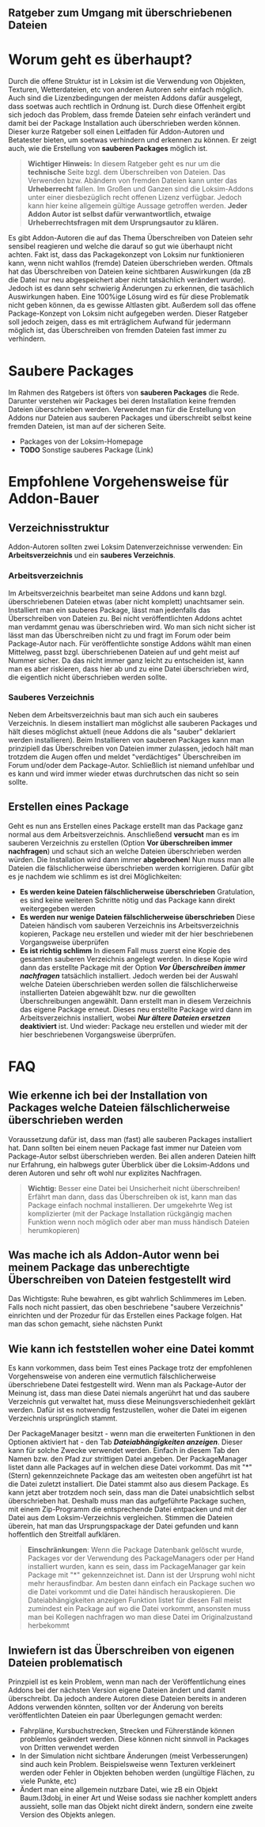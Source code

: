 Ratgeber zum Umgang mit überschriebenen Dateien
-------------
# Worum geht es überhaupt?
Durch die offene Struktur ist in Loksim ist die Verwendung von Objekten, Texturen, Wetterdateien, etc von anderen Autoren sehr einfach möglich. Auch sind die Lizenzbedingungen der meisten Addons dafür ausgelegt, dass soetwas auch rechtlich in Ordnung ist. Durch diese Offenheit ergibt sich jedoch das Problem, dass fremde Dateien sehr einfach verändert und damit bei der Package Installation auch überschrieben werden können. Dieser kurze Ratgeber soll einen Leitfaden für Addon-Autoren und Betatester bieten, um soetwas verhindern und erkennen zu können. Er zeigt auch, wie die Erstellung von **sauberen Packages** möglich ist.
> **Wichtiger Hinweis:**
> In diesem Ratgeber geht es nur um die **technische** Seite bzgl. dem Überschreiben von Dateien. Das Verwenden bzw. Abändern von fremden Dateien kann unter das **Urheberrecht** fallen. Im Großen und Ganzen sind die Loksim-Addons unter einer diesbezüglich recht offenen Lizenz verfügbar. Jedoch kann hier keine allgemein gültige Aussage getroffen werden.
> **Jeder Addon Autor ist selbst dafür verwantwortlich, etwaige Urheberrechtsfragen mit dem Ursprungsautor zu klären.**

Es gibt Addon-Autoren die auf das Thema Überschreiben von Dateien sehr sensibel reagieren und welche die darauf so gut wie überhaupt nicht achten. Fakt ist, dass das Packagekonzept von Loksim nur funktionieren kann, wenn nicht wahllos (fremde) Dateien überschrieben werden. Oftmals hat das Überschreiben von Dateien keine sichtbaren Auswirkungen (da zB die Datei nur neu abgespeichert aber nicht tatsächlich verändert wurde). Jedoch ist es dann sehr schwierig Änderungen zu erkennen, die tasächlich Auswirkungen haben. Eine 100%ige Lösung wird es für diese Problematik nicht geben können, da es gewisse Altlasten gibt. Außerdem soll das offene Package-Konzept von Loksim nicht aufgegeben werden. Dieser Ratgeber soll jedoch zeigen, dass es mit erträglichem Aufwand für jedermann möglich ist, das Überschreiben von fremden Dateien fast immer zu verhindern.

# Saubere Packages
Im Rahmen des Ratgebers ist öfters von **sauberen Packages** die Rede. Darunter verstehen wir Packages bei deren Installation keine fremden Dateien überschrieben werden. Verwendet man für die Erstellung von Addons nur Dateien aus sauberen Packages und überschreibt selbst keine fremden Dateien, ist man auf der sicheren Seite.

- Packages von der Loksim-Homepage
- **TODO** Sonstige sauberes Package (Link)

# Empfohlene Vorgehensweise für Addon-Bauer
## Verzeichnisstruktur
Addon-Autoren sollten zwei Loksim Datenverzeichnisse verwenden: Ein **Arbeitsverzeichnis** und ein **sauberes Verzeichnis**. 
### Arbeitsverzeichnis
Im Arbeitsverzeichnis bearbeitet man seine Addons und kann bzgl. überschriebenen Dateien etwas (aber nicht komplett) unachtsamer sein. Installiert man ein sauberes Package, lässt man jedenfalls das Überschreiben von Dateien zu. Bei nicht veröffentlichten Addons achtet man verdammt genau was überschrieben wird. Wo man sich nicht sicher ist lässt man das Überschreiben nicht zu und fragt im Forum oder beim Package-Autor nach. Für veröffentlichte sonstige Addons wählt man einen Mittelweg, passt bzgl. überschriebenen Dateien auf und geht meist auf Nummer sicher. Da das nicht immer ganz leicht zu entscheiden ist, kann man es aber riskieren, dass hier ab und zu eine Datei überschrieben wird, die eigentlich nicht überschrieben werden sollte.

### Sauberes Verzeichnis
Neben dem Arbeitsverzeichnis baut man sich auch ein sauberes Verzeichnis. In diesem installiert man möglichst alle sauberen Packages und hält dieses möglichst aktuell (neue Addons die als "sauber" deklariert werden installieren). Beim Installieren von sauberen Packages kann man prinzipiell das Überschreiben von Dateien immer zulassen, jedoch hält man trotzdem die Augen offen und meldet "verdächtiges" Überschreiben im Forum und/oder dem Package-Autor. Schließlich ist niemand unfehlbar und es kann und wird immer wieder etwas durchrutschen das nicht so sein sollte.

## Erstellen eines Package
Geht es nun ans Erstellen eines Package erstellt man das Package ganz normal aus dem Arbeitsverzeichnis. Anschließend **versucht** man es im sauberen Verzeichnis zu erstellen (Option **Vor überschreiben immer nachfragen**) und schaut sich an welche Dateien überschrieben werden würden. Die Installation wird dann immer **abgebrochen**! Nun muss man alle Dateien die fälschlicherweise überschrieben werden korrigieren. Dafür gibt es je nachdem wie schlimm es ist drei Möglichkeiten:
* **Es werden keine Dateien fälschlicherweise überschrieben** Gratulation, es sind keine weiteren Schritte nötig und das Package kann direkt weitergegeben werden 
* **Es werden nur wenige Dateien fälschlicherweise überschrieben** Diese Dateien händisch vom sauberen Verzeichnis ins Arbeitsverzeichnis kopieren, Package neu erstellen und wieder mit der hier beschriebenen Vorgangsweise überprüfen
* **Es ist richtig schlimm** In diesem Fall muss zuerst eine Kopie des gesamten sauberen Verzeichnis angelegt werden. In diese Kopie wird dann das erstellte Package mit der Option ***Vor Überschreiben immer nachfragen*** tatsächlich installiert. Jedoch werden bei der Auswahl welche Dateien überschrieben werden sollen die fälschlicherweise installierten Dateien abgewählt bzw. nur die gewollten Überschreibungen angewählt. Dann erstellt man in diesem Verzeichnis das eigene Package erneut. Dieses neu erstellte Package wird dann im Arbeitsverzeichnis installiert, wobei ***Nur ältere Dateien ersetzen*** **deaktiviert** ist. Und wieder: Package neu erstellen und wieder mit der hier beschriebenen Vorgangsweise überprüfen.

# FAQ
## Wie erkenne ich bei der Installation von Packages welche Dateien fälschlicherweise überschrieben werden
Voraussetzung dafür ist, dass man (fast) alle sauberen Packages installiert hat. Dann sollten bei einem neuen Package fast immer nur Dateien vom Package-Autor selbst überschrieben werden. Bei allen anderen Dateien hilft nur Erfahrung, ein halbwegs guter Überblick über die Loksim-Addons und deren Autoren und sehr oft wohl nur explizites Nachfragen.
> **Wichtig:** Besser eine Datei bei Unsicherheit nicht überschreiben! Erfährt man dann, dass das Überschreiben ok ist, kann man das Package einfach nochmal installieren. Der umgekehrte Weg ist komplizierter (mit der Package Installation rückgängig machen Funktion wenn noch möglich oder aber man muss händisch Dateien herumkopieren)

## Was mache ich als Addon-Autor wenn bei meinem Package das unberechtigte Überschreiben von Dateien festgestellt wird
Das Wichtigste: Ruhe bewahren, es gibt wahrlich Schlimmeres im Leben. Falls noch nicht passiert, das oben beschriebene "saubere Verzeichnis" einrichten und der Prozedur für das Erstellen eines Package folgen. Hat man das schon gemacht, siehe nächsten Punkt

## Wie kann ich feststellen woher eine Datei kommt
Es kann vorkommen, dass beim Test eines Package trotz der empfohlenen Vorgehensweise von anderen eine vermutlich fälschlicherweise überschriebene Datei festgestellt wird. Wenn man als Package-Autor der Meinung ist, dass man diese Datei niemals angerührt hat und das saubere Verzeichnis gut verwaltet hat, muss diese Meinungsverschiedenheit geklärt werden. Dafür ist es notwendig festzustellen, woher die Datei im eigenen Verzeichnis ursprünglich stammt. 

Der PackageManager besitzt - wenn man die erweiterten Funktionen in den Optionen aktiviert hat - den Tab ***Dateiabhängigkeiten anzeigen***. Dieser kann für solche Zwecke verwendet werden. Einfach in diesem Tab den Namen bzw. den Pfad zur strittigen Datei angeben. Der PackageManager listet dann alle Packages auf in welchen diese Datei vorkommt. Das mit "*" (Stern) gekennzeichnete Package das am weitesten oben angeführt ist hat die Datei zuletzt installiert. Die Datei stammt also aus diesem Package. Es kann jetzt aber trotzdem noch sein, dass man die Datei unabsichtlich selbst überschrieben hat. Deshalb muss man das aufgeführte Package suchen, mit einem Zip-Programm die entsprechende Datei entpacken und mit der Datei aus dem Loksim-Verzeichnis vergleichen. Stimmen die Dateien überein, hat man das Ursprungspackage der Datei gefunden und kann hoffentlich den Streitfall aufklären.
> **Einschränkungen**: Wenn die Package Datenbank gelöscht wurde, Packages vor der Verwendung des PackageManagers oder per Hand installiert wurden, kann es sein, dass im PackageManager gar kein Package mit "*" gekennzeichnet ist. Dann ist der Ursprung wohl nicht mehr herausfindbar.
Am besten dann einfach ein Package suchen wo die Datei vorkommt und die Datei händisch herauskopieren. Die Dateiabhängigkeiten anzeigen Funktion listet für diesen Fall meist zumindest ein Package auf wo die Datei vorkommt, ansonsten muss man bei Kollegen nachfragen wo man diese Datei im Originalzustand herbekommt

## Inwiefern ist das Überschreiben von eigenen Dateien problematisch
Prinzpiell ist es kein Problem, wenn man nach der Veröffentlíchung eines Addons bei der nächsten Version eigene Dateien ändert und damit überschreibt. Da jedoch andere Autoren diese Dateien bereits in anderen Addons verwenden könnten, sollten vor der Änderung von bereits veröffentlichten Dateien ein paar Überlegungen gemacht werden:
- Fahrpläne, Kursbuchstrecken, Strecken und Führerstände können problemlos geändert werden. Diese können nicht sinnvoll in Packages von Dritten verwendet werden
- In der Simulation nicht sichtbare Änderungen (meist Verbesserungen) sind auch kein Problem. Beispielsweise wenn Texturen verkleinert werden oder Fehler in Objekten behoben werden (ungültige Flächen, zu viele Punkte, etc)
- Ändert man eine allgemein nutzbare Datei, wie zB ein Objekt Baum.l3dobj, in einer Art und Weise sodass sie nachher komplett anders aussieht, solle man das Objekt nicht direkt ändern, sondern eine zweite Version des Objekts anlegen.
